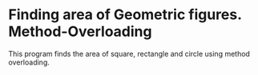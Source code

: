# Finding area of Geometric figures. Method-Overloading
This program finds the area of square, rectangle and circle using method overloading.
